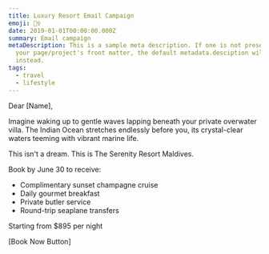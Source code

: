 ```yaml
---
title: Luxury Resort Email Campaign
emoji: 💆‍♀️
date: 2019-01-01T00:00:00.000Z
summary: Email campaign
metaDescription: This is a sample meta description. If one is not present in
  your page/project's front matter, the default metadata.desciption will be used
  instead.
tags:
  - travel
  - lifestyle
---
```

Dear \[Name],

Imagine waking up to gentle waves lapping beneath your private overwater villa. The Indian Ocean stretches endlessly before you, its crystal-clear waters teeming with vibrant marine life.

This isn't a dream. This is The Serenity Resort Maldives.

Book by June 30 to receive:

* Complimentary sunset champagne cruise
* Daily gourmet breakfast
* Private butler service
* Round-trip seaplane transfers

Starting from $895 per night 

\[Book Now Button]